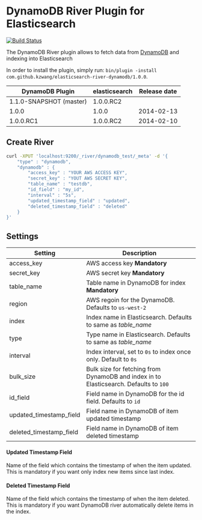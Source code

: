 DynamoDB River Plugin for Elasticsearch
==================================

[![Build Status](https://travis-ci.org/kzwang/elasticsearch-river-dynamodb.png?branch=master)](https://travis-ci.org/kzwang/elasticsearch-river-dynamodb)

The DynamoDB River plugin allows to fetch data from [DynamoDB](http://aws.amazon.com/dynamodb/) and indexing into Elasticsearch

In order to install the plugin, simply run: `bin/plugin -install com.github.kzwang/elasticsearch-river-dynamodb/1.0.0`.


|       DynamoDB Plugin       |    elasticsearch    | Release date |
|-----------------------------|---------------------|:------------:|
| 1.1.0-SNAPSHOT (master)     | 1.0.0.RC2           |              |
| 1.0.0                       | 1.0.0               | 2014-02-13   |
| 1.0.0.RC1                   | 1.0.0.RC2           | 2014-02-10   |


## Create River
```sh
curl -XPUT 'localhost:9200/_river/dynamodb_test/_meta' -d '{
    "type" : "dynamodb",
    "dynamodb" : {
        "access_key" : "YOUR AWS ACCESS KEY",
        "secret_key" : "YOUT AWS SECRET KEY",
        "table_name" : "testdb",
        "id_field" : "my_id",
        "interval" : "5s",
        "updated_timestamp_field" : "updated",
        "deleted_timestamp_field" : "deleted"
    }
}'
```


## Settings
|  Setting                            |   Description
|-------------------------------------|----------------------------------
| access_key                          | AWS access key **Mandatory**
| secret_key                          | AWS secret key **Mandatory**
| table_name                          | Table name in DynamoDB for index **Mandatory**
| region                              | AWS regoin for the DynamoDB. Defaults to `us-west-2`
| index                               | Index name in Elasticsearch. Defaults to same as *table_name*
| type                                | Type name in Elasticsearch. Defaults to same as *table_name*
| interval                            | Index interval, set to `0s` to index once only. Default to `0s`
| bulk_size                           | Bulk size for fetching from DynamoDB and index in to Elasticsearch. Defaults to `100`
| id_field                            | Field name in DynamoDB for the id field. Defaults to `id`
| updated_timestamp_field             | Field name in DynamoDB of item updated timestamp
| deleted_timestamp_field             | Field name in DynamoDB of item deleted timestamp


#### Updated Timestamp Field
Name of the field which contains the timestamp of when the item updated. This is mandatory if you want only index new items since last index.

#### Deleted Timestamp Field
Name of the field which contains the timestamp of when the item deleted. This is mandatory if you want DynamoDB river automatically delete items in the index.